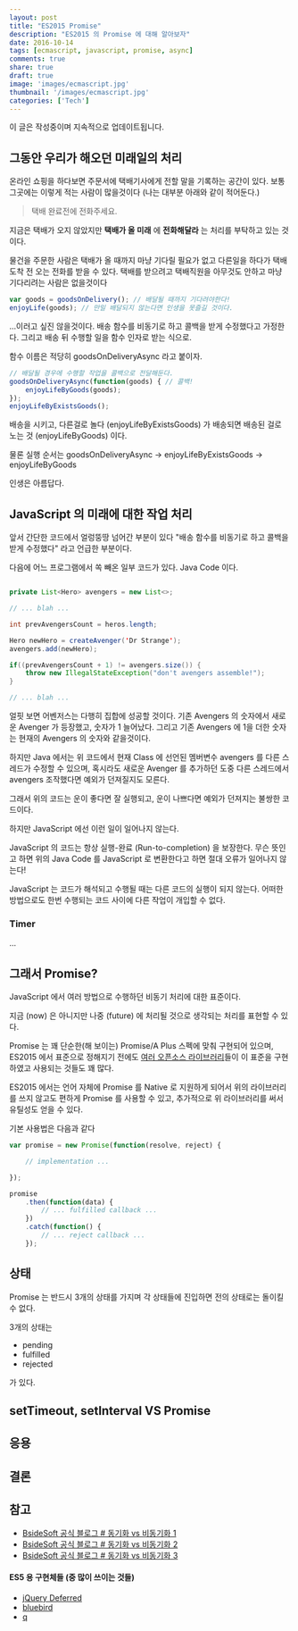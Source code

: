 ```yaml
---
layout: post
title: "ES2015 Promise"
description: "ES2015 의 Promise 에 대해 알아보자"
date: 2016-10-14
tags: [ecmascript, javascript, promise, async]
comments: true
share: true
draft: true
image: 'images/ecmascript.jpg'
thumbnail: '/images/ecmascript.jpg'
categories: ['Tech']
---
```


이 글은 작성중이며 지속적으로 업데이트됩니다.

## 그동안 우리가 해오던 미래일의 처리

온라인 쇼핑을 하다보면 주문서에 택배기사에게 전할 말을 기록하는 공간이 있다. 보통 그곳에는 이렇게 적는 사람이 많을것이다 (나는 대부분 아래와 같이 적어둔다.)

> 택배 완료전에 전화주세요.

지금은 택배가 오지 않았지만 **택배가 올 미래** 에 **전화해달라** 는 처리를 부탁하고 있는 것이다.

물건을 주문한 사람은 택배가 올 때까지 마냥 기다릴 필요가 없고 다른일을 하다가 택배 도착 전 오는 전화를 받을 수 있다. 택배를 받으려고 택배직원을 아무것도 안하고 마냥 기다리려는 사람은 없을것이다

```javascript
var goods = goodsOnDelivery(); // 배달될 때까지 기다려야한다!
enjoyLife(goods); // 만일 배달되지 않는다면 인생을 못즐길 것이다.
```

...이러고 싶진 않을것이다. 배송 함수를 비동기로 하고 콜백을 받게 수정했다고 가정한다. 그리고 배송 뒤 수행할 일을 함수 인자로 받는 식으로.

함수 이름은 적당히 goodsOnDeliveryAsync 라고 붙이자.

```javascript
// 배달될 경우에 수행할 작업을 콜백으로 전달해둔다.
goodsOnDeliveryAsync(function(goods) { // 콜백!
    enjoyLifeByGoods(goods);
});
enjoyLifeByExistsGoods();
```

배송을 시키고, 다른걸로 놀다 (enjoyLifeByExistsGoods) 가 배송되면 배송된 걸로 노는 것 (enjoyLifeByGoods) 이다.

물론 실행 순서는 goodsOnDeliveryAsync -> enjoyLifeByExistsGoods -> enjoyLifeByGoods

인생은 아름답다.

## JavaScript 의 미래에 대한 작업 처리

앞서 간단한 코드에서 얼렁뚱땅 넘어간 부분이 있다 "배송 함수를 비동기로 하고 콜백을 받게 수정했다" 라고 언급한 부분이다.

다음에 어느 프로그램에서 쏙 빼온 일부 코드가 있다. Java Code 이다.

```java

private List<Hero> avengers = new List<>;

// ... blah ...

int prevAvengersCount = heros.length;

Hero newHero = createAvenger('Dr Strange');
avengers.add(newHero);

if((prevAvengersCount + 1) != avengers.size()) {
    throw new IllegalStateException("don't avengers assemble!");
}

// ... blah ...

```

얼핏 보면 어벤저스는 다행히 집합에 성공할 것이다. 기존 Avengers 의 숫자에서 새로운 Avenger 가 등장했고, 숫자가 1 늘어났다.
그리고 기존 Avengers 에 1을 더한 숫자는 현재의 Avengers 의 숫자와 같을것이다.

하지만 Java 에서는 위 코드에서 현재 Class 에 선언된 멤버변수 avengers 를 다른 스레드가 수정할 수 있으며, 혹시라도 새로운 Avenger 를 추가하던 도중 다른 스레드에서 avengers 조작했다면 예외가 던져질지도 모른다.

그래서 위의 코드는 운이 좋다면 잘 실행되고, 운이 나쁘다면 예외가 던져지는 불쌍한 코드이다.

하지만 JavaScript 에선 이런 일이 일어나지 않는다.

JavaScript 의 코드는 항상 실행-완료 (Run-to-completion) 을 보장한다. 무슨 뜻인고 하면 위의 Java Code 를 JavaScript 로 변환한다고 하면 절대 오류가 일어나지 않는다!

JavaScript 는 코드가 해석되고 수행될 때는 다른 코드의 실행이 되지 않는다. 어떠한 방법으로도 한번 수행되는 코드 사이에 다른 작업이 개입할 수 없다.

### Timer

...

## 그래서 Promise?

JavaScript 에서 여러 방법으로 수행하던 비동기 처리에 대한 표준이다.

지금 (now) 은 아니지만 나중 (future) 에 처리될 것으로 생각되는 처리를 표현할 수 있다.

Promise 는 꽤 단순한(해 보이는) Promise/A Plus 스펙에 맞춰 구현되어 있으며, ES2015 에서 표준으로 정해지기 전에도 <a href="#promise-libs">여러 오픈소스 라이브러리</a>들이 이 표준을 구현하였고 사용되는 것들도 꽤 많다.

ES2015 에서는 언어 자체에 Promise 를 Native 로 지원하게 되어서 위의 라이브러리를 쓰지 않고도  편하게 Promise 를 사용할 수 있고, 추가적으로 위 라이브러리를 써서 유틸성도 얻을 수 있다.

기본 사용법은 다음과 같다

```javascript
var promise = new Promise(function(resolve, reject) {

    // implementation ...

});

promise
    .then(function(data) {
        // ... fulfilled callback ...
    })
    .catch(function() {
        // ... reject callback ...
    });

```

## 상태

Promise 는 반드시 3개의 상태를 가지며 각 상태들에 진입하면 전의 상태로는 돌이킬 수 없다.

3개의 상태는

- pending
- fulfilled
- rejected

가 있다.

## setTimeout, setInterval VS Promise

## 응용

## 결론

## 참고
- <a href="http://www.bsidesoft.com/?p=399" target="_blank">BsideSoft 공식 블로그 # 동기화 vs 비동기화 1</a>
- <a href="http://www.bsidesoft.com/?p=414" target="_blank">BsideSoft 공식 블로그 # 동기화 vs 비동기화 2</a>
- <a href="http://www.bsidesoft.com/?p=423" target="_blank">BsideSoft 공식 블로그 # 동기화 vs 비동기화 3</a>

#### <div id="promise-libs">ES5 용 구현체들 (중 많이 쓰이는 것들)</div>

- <a href="https://api.jquery.com/category/deferred-object/" target="_blank">jQuery Deferred</a>
- <a href="https://github.com/petkaantonov/bluebird/" target="_blank">bluebird</a>
- <a href="https://github.com/kriskowal/q" target="_blank">q</a>
